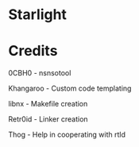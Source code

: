 # Starlight

# Credits
0CBH0 - nsnsotool

Khangaroo - Custom code templating

libnx - Makefile creation

Retr0id - Linker creation

Thog - Help in cooperating with rtld 